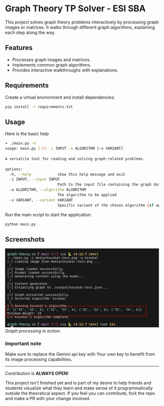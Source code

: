 # Graph Theory TP Solver - ESI SBA

This project solves graph theory problems interactively by processing graph images or matrices. It walks through different graph algorithms, explaining each step along the way.

## Features
- Processes graph images and matrices.
- Implements common graph algorithms.
- Provides interactive walkthroughs with explanations.

## Requirements

Create a virtual environment and install dependencies:

```bash
pip install -r requirements.txt
```

## Usage

Here is the basic help

```bash
➜ ./main.py -h
usage: main.py [-h] -i INPUT -a ALGORITHM [-v VARIANT]

A versatile tool for reading and solving graph-related problems.

options:
  -h, --help            show this help message and exit
  -i INPUT, --input INPUT
                        Path to the input file containing the graph data. Supports image formats.
  -a ALGORITHM, --algorithm ALGORITHM
                        The algorithm to be applied
  -v VARIANT, --variant VARIANT
                        Specific variant of the chosen algorithm (if applicable).
```

Run the main script to start the application:

```bash
python main.py
```

## Screenshots

![screenshot](./media/screenshot.png)
*Graph processing in action.*

### Important note

Make sure to replace the Gemini api key with Your own key to benefit from its image
processing capabilities.

---

Contribution is **ALWAYS OPEN!**

This project isn't finished yet and is part of my desire to help friends and students
visualize what they learn and make sense of it programmatically outside the theoratical aspect.
If you feel you can contribute, fork the repo and make a PR with your change involved.

